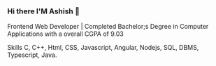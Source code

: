 ### Hi there I'M Ashish 👋
Frontend Web Developer | Completed Bachelor;s Degree in Computer Applications with a overall CGPA of 9.03

Skills
C, C++, Html, CSS, Javascript, Angular, Nodejs, SQL, DBMS, Typescript, Java.

